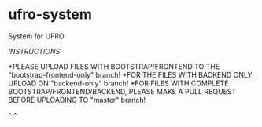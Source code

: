 # ufro-system
System for UFRO

*INSTRUCTIONS*

*PLEASE UPLOAD FILES WITH BOOTSTRAP/FRONTEND TO THE "bootstrap-frontend-only" branch!
*FOR THE FILES WITH BACKEND ONLY, UPLOAD ON "backend-only" branch!
*FOR FILES WITH COMPLETE BOOTSTRAP/FRONTEND/BACKEND, PLEASE MAKE A PULL REQUEST BEFORE UPLOADING TO "master" branch!

^_^
